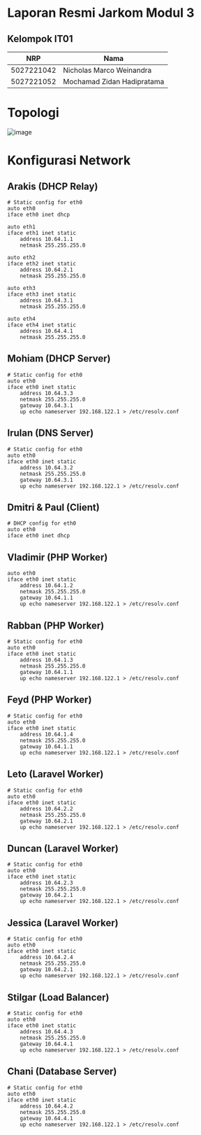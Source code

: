 # Laporan Resmi Jarkom Modul 3
## Kelompok IT01
| NRP | Nama |
| ------ | ------ |
| 5027221042 |Nicholas Marco Weinandra |
| 5027221052 | Mochamad Zidan Hadipratama |

# Topologi
![image](https://github.com/nicholasmarco27/jarkom-Modul-3-2024-IT01/assets/80316798/e232f273-a6a0-45cf-a2ba-535dbff73aa6)

# Konfigurasi Network
## Arakis (DHCP Relay)
```
# Static config for eth0
auto eth0
iface eth0 inet dhcp

auto eth1
iface eth1 inet static
	address 10.64.1.1
	netmask 255.255.255.0

auto eth2
iface eth2 inet static
	address 10.64.2.1
	netmask 255.255.255.0

auto eth3
iface eth3 inet static
	address 10.64.3.1
	netmask 255.255.255.0

auto eth4
iface eth4 inet static
	address 10.64.4.1
	netmask 255.255.255.0
```
## Mohiam (DHCP Server)
```
# Static config for eth0
auto eth0
iface eth0 inet static
	address 10.64.3.3
	netmask 255.255.255.0
	gateway 10.64.3.1
	up echo nameserver 192.168.122.1 > /etc/resolv.conf
```
## Irulan (DNS Server)
```
# Static config for eth0
auto eth0
iface eth0 inet static
	address 10.64.3.2
	netmask 255.255.255.0
	gateway 10.64.3.1
	up echo nameserver 192.168.122.1 > /etc/resolv.conf
```
## Dmitri & Paul (Client)
```
# DHCP config for eth0
auto eth0
iface eth0 inet dhcp
```
## Vladimir (PHP Worker)
```
auto eth0
iface eth0 inet static
	address 10.64.1.2
	netmask 255.255.255.0
	gateway 10.64.1.1
	up echo nameserver 192.168.122.1 > /etc/resolv.conf
```
## Rabban (PHP Worker)
```
# Static config for eth0
auto eth0
iface eth0 inet static
	address 10.64.1.3
	netmask 255.255.255.0
	gateway 10.64.1.1
	up echo nameserver 192.168.122.1 > /etc/resolv.conf
```
## Feyd (PHP Worker)
```
# Static config for eth0
auto eth0
iface eth0 inet static
	address 10.64.1.4
	netmask 255.255.255.0
	gateway 10.64.1.1
	up echo nameserver 192.168.122.1 > /etc/resolv.conf
```
## Leto (Laravel Worker)
```
# Static config for eth0
auto eth0
iface eth0 inet static
	address 10.64.2.2
	netmask 255.255.255.0
	gateway 10.64.2.1
	up echo nameserver 192.168.122.1 > /etc/resolv.conf
```
## Duncan (Laravel Worker)
```
# Static config for eth0
auto eth0
iface eth0 inet static
	address 10.64.2.3
	netmask 255.255.255.0
	gateway 10.64.2.1
	up echo nameserver 192.168.122.1 > /etc/resolv.conf
```
## Jessica (Laravel Worker)
```
# Static config for eth0
auto eth0
iface eth0 inet static
	address 10.64.2.4
	netmask 255.255.255.0
	gateway 10.64.2.1
	up echo nameserver 192.168.122.1 > /etc/resolv.conf
```
## Stilgar (Load Balancer)
```
# Static config for eth0
auto eth0
iface eth0 inet static
	address 10.64.4.3
	netmask 255.255.255.0
	gateway 10.64.4.1
	up echo nameserver 192.168.122.1 > /etc/resolv.conf
```
## Chani (Database Server)
```
# Static config for eth0
auto eth0
iface eth0 inet static
	address 10.64.4.2
	netmask 255.255.255.0
	gateway 10.64.4.1
	up echo nameserver 192.168.122.1 > /etc/resolv.conf
```
